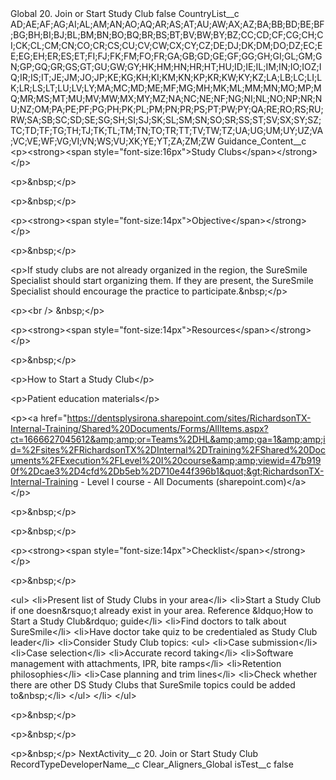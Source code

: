 <?xml version="1.0" encoding="UTF-8"?>
<CustomMetadata xmlns="http://soap.sforce.com/2006/04/metadata" xmlns:xsi="http://www.w3.org/2001/XMLSchema-instance" xmlns:xsd="http://www.w3.org/2001/XMLSchema">
    <label>Global 20. Join or Start Study Club</label>
    <protected>false</protected>
    <values>
        <field>CountryList__c</field>
        <value xsi:type="xsd:string">AD;AE;AF;AG;AI;AL;AM;AN;AO;AQ;AR;AS;AT;AU;AW;AX;AZ;BA;BB;BD;BE;BF;BG;BH;BI;BJ;BL;BM;BN;BO;BQ;BR;BS;BT;BV;BW;BY;BZ;CC;CD;CF;CG;CH;CI;CK;CL;CM;CN;CO;CR;CS;CU;CV;CW;CX;CY;CZ;DE;DJ;DK;DM;DO;DZ;EC;EE;EG;EH;ER;ES;ET;FI;FJ;FK;FM;FO;FR;GA;GB;GD;GE;GF;GG;GH;GI;GL;GM;GN;GP;GQ;GR;GS;GT;GU;GW;GY;HK;HM;HN;HR;HT;HU;ID;IE;IL;IM;IN;IO;IOZ;IQ;IR;IS;IT;JE;JM;JO;JP;KE;KG;KH;KI;KM;KN;KP;KR;KW;KY;KZ;LA;LB;LC;LI;LK;LR;LS;LT;LU;LV;LY;MA;MC;MD;ME;MF;MG;MH;MK;ML;MM;MN;MO;MP;MQ;MR;MS;MT;MU;MV;MW;MX;MY;MZ;NA;NC;NE;NF;NG;NI;NL;NO;NP;NR;NU;NZ;OM;PA;PE;PF;PG;PH;PK;PL;PM;PN;PR;PS;PT;PW;PY;QA;RE;RO;RS;RU;RW;SA;SB;SC;SD;SE;SG;SH;SI;SJ;SK;SL;SM;SN;SO;SR;SS;ST;SV;SX;SY;SZ;TC;TD;TF;TG;TH;TJ;TK;TL;TM;TN;TO;TR;TT;TV;TW;TZ;UA;UG;UM;UY;UZ;VA;VC;VE;WF;VG;VI;VN;WS;VU;XK;YE;YT;ZA;ZM;ZW</value>
    </values>
    <values>
        <field>Guidance_Content__c</field>
        <value xsi:type="xsd:string">&lt;p&gt;&lt;strong&gt;&lt;span style=&quot;font-size:16px&quot;&gt;Study Clubs&lt;/span&gt;&lt;/strong&gt;&lt;/p&gt;

&lt;p&gt;&amp;nbsp;&lt;/p&gt;

&lt;p&gt;&amp;nbsp;&lt;/p&gt;

&lt;p&gt;&lt;strong&gt;&lt;span style=&quot;font-size:14px&quot;&gt;Objective&lt;/span&gt;&lt;/strong&gt;&lt;/p&gt;

&lt;p&gt;&amp;nbsp;&lt;/p&gt;

&lt;p&gt;If study clubs are not already organized in the region, the SureSmile Specialist should start organizing them. If they are present, the SureSmile Specialist should encourage the practice to participate.&amp;nbsp;&lt;/p&gt;

&lt;p&gt;&lt;br /&gt;
&amp;nbsp;&lt;/p&gt;

&lt;p&gt;&lt;strong&gt;&lt;span style=&quot;font-size:14px&quot;&gt;Resources&lt;/span&gt;&lt;/strong&gt;&lt;/p&gt;

&lt;p&gt;&amp;nbsp;&lt;/p&gt;

&lt;p&gt;How to Start a Study Club&lt;/p&gt;

&lt;p&gt;Patient education materials&lt;/p&gt;

&lt;p&gt;&lt;a href=&quot;https://dentsplysirona.sharepoint.com/sites/RichardsonTX-Internal-Training/Shared%20Documents/Forms/AllItems.aspx?ct=1666627045612&amp;amp;or=Teams%2DHL&amp;amp;ga=1&amp;amp;id=%2Fsites%2FRichardsonTX%2DInternal%2DTraining%2FShared%20Documents%2FExecution%2FLevel%20I%20course&amp;amp;viewid=47b9190f%2Dcae3%2D4cfd%2Db5eb%2D710e44f396b1&quot;&gt;RichardsonTX-Internal-Training - Level I course - All Documents (sharepoint.com)&lt;/a&gt;&lt;/p&gt;

&lt;p&gt;&amp;nbsp;&lt;/p&gt;

&lt;p&gt;&amp;nbsp;&lt;/p&gt;

&lt;p&gt;&lt;strong&gt;&lt;span style=&quot;font-size:14px&quot;&gt;Checklist&lt;/span&gt;&lt;/strong&gt;&lt;/p&gt;

&lt;p&gt;&amp;nbsp;&lt;/p&gt;

&lt;ul&gt;
	&lt;li&gt;Present list of Study Clubs in your area&lt;/li&gt;
	&lt;li&gt;Start a Study Club if one doesn&amp;rsquo;t already exist in your area. Reference &amp;ldquo;How to Start a Study Club&amp;rdquo; guide&lt;/li&gt;
	&lt;li&gt;Find doctors to talk about SureSmile&lt;/li&gt;
	&lt;li&gt;Have doctor take quiz to be credentialed as Study Club leader&lt;/li&gt;
	&lt;li&gt;Consider Study Club topics:
	&lt;ul&gt;
		&lt;li&gt;Case submission&lt;/li&gt;
		&lt;li&gt;Case selection&lt;/li&gt;
		&lt;li&gt;Accurate record taking&lt;/li&gt;
		&lt;li&gt;Software management with attachments, IPR, bite ramps&lt;/li&gt;
		&lt;li&gt;Retention philosophies&lt;/li&gt;
		&lt;li&gt;Case planning and trim lines&lt;/li&gt;
		&lt;li&gt;Check whether there are other DS Study Clubs that SureSmile topics could be added to&amp;nbsp;&lt;/li&gt;
	&lt;/ul&gt;
	&lt;/li&gt;
&lt;/ul&gt;

&lt;p&gt;&amp;nbsp;&lt;/p&gt;

&lt;p&gt;&amp;nbsp;&lt;/p&gt;

&lt;p&gt;&amp;nbsp;&lt;/p&gt;</value>
    </values>
    <values>
        <field>NextActivity__c</field>
        <value xsi:type="xsd:string">20. Join or Start Study Club</value>
    </values>
    <values>
        <field>RecordTypeDeveloperName__c</field>
        <value xsi:type="xsd:string">Clear_Aligners_Global</value>
    </values>
    <values>
        <field>isTest__c</field>
        <value xsi:type="xsd:boolean">false</value>
    </values>
</CustomMetadata>
